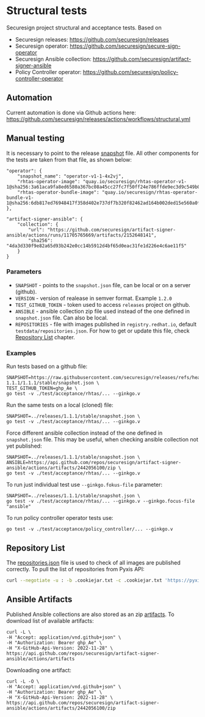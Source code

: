 # Structural tests
Securesign project structural and acceptance tests. Based on
* Securesign releases: https://github.com/securesign/releases
* Securesign operator: https://github.com/securesign/secure-sign-operator
* Securesign Ansible collection: https://github.com/securesign/artifact-signer-ansible
* Policy Controller operator: https://github.com/securesign/policy-controller-operator

## Automation
Current automation is done via Github actions here: https://github.com/securesign/releases/actions/workflows/structural.yml

## Manual testing
It is necessary to point to the release [snapshot](https://github.com/securesign/releases/blob/main/1.1.0/stable/snapshot.json) file. All other components
for the tests are taken from that file, as shown below:

    "operator": {
        "snapshot_name": "operator-v1-1-4x2vj",
        "rhtas-operator-image": "quay.io/securesign/rhtas-operator-v1-1@sha256:3a61aca9fa8ed6580a367bc08a45cc27fc7f50ff24e786ffde9ec3d9c549b00b",
        "rhtas-operator-bundle-image": "quay.io/securesign/rhtas-operator-bundle-v1-1@sha256:6db817ed76948417f358d402e737df7b320f82462ad164b002ded15e560a0fdf"
    },

    "artifact-signer-ansible": {
        "collection": {
            "url": "https://github.com/securesign/artifact-signer-ansible/actions/runs/11705765669/artifacts/2152648141",
            "sha256": "4da3d330f9e82a65d93b242e0cc14b5912d4bf65d0eac31fe1d226e4c6ae11f5"
        }
    }

### Parameters
* ``SNAPSHOT`` - points to the ``snapshot.json`` file, can be local or on a server (github).
* ``VERSION`` - version of realease in semver format. Example ``1.2.0``
* ``TEST_GITHUB_TOKEN`` - token used to access  ``releases`` project on github.
* ``ANSIBLE`` - ansible collection zip file used instead of the one defined in ``snapshot.json`` file. Can also be local.
* ``REPOSITORIES`` - file with images published in ``registry.redhat.io``, default ``testdata/repositories.json``. For how to get or update this file, 
  check [Repository List](#repository-list) chapter.

### Examples
Run tests based on a github file:

    SNAPSHOT=https://raw.githubusercontent.com/securesign/releases/refs/heads/feat/release-1.1.1/1.1.1/stable/snapshot.json \
    TEST_GITHUB_TOKEN=ghp_Ae \
    go test -v ./test/acceptance/rhtas/... --ginkgo.v

Run the same tests on a local (cloned) file:

    SNAPSHOT=../releases/1.1.1/stable/snapshot.json \
    go test -v ./test/acceptance/rhtas/... --ginkgo.v

Force different ansible collection instead of the one defined in ``snapshot.json`` file. This may be useful, when checking ansible collection not yet published:

    SNAPSHOT=../releases/1.1.1/stable/snapshot.json \
    ANSIBLE=https://api.github.com/repos/securesign/artifact-signer-ansible/actions/artifacts/2442056100/zip \
    go test -v ./test/acceptance/rhtas/... --ginkgo.v

To run just individual test use ``--ginkgo.fokus-file`` parameter:

    SNAPSHOT=../releases/1.1.1/stable/snapshot.json \
    go test -v ./test/acceptance/rhtas/... --ginkgo.v --ginkgo.focus-file "ansible"

To run policy controller operator tests use:
```
go test -v ./test/acceptance/policy_controller/... --ginkgo.v
```

## Repository List
The [repositories.json](testdata/repositories.json) file is used to check of all images are published correctly. To pull the list of repositories from Pyxis API:

```bash
curl --negotiate -u : -b .cookiejar.txt -c .cookiejar.txt 'https://pyxis.engineering.redhat.com/v1/product-listings/id/6604180e80e2fa3e4947d1d5/repositories?filter=release_categories%3Din%3D%28%22Generally%20Available%22%29&include=data.repository,data._id,data.published' | jq > testdata/repositories.json
```

## Ansible Artifacts
Published Ansible collections are also stored as an zip [artifacts](https://github.com/securesign/artifact-signer-ansible/actions/workflows/collection-build.yaml).
To download list of available artifacts:

    curl -L \
    -H "Accept: application/vnd.github+json" \
    -H "Authorization: Bearer ghp_Ae" \
    -H "X-GitHub-Api-Version: 2022-11-28" \
    https://api.github.com/repos/securesign/artifact-signer-ansible/actions/artifacts

Downloading one artifact:

    curl -L -O \
    -H "Accept: application/vnd.github+json" \
    -H "Authorization: Bearer ghp_Ae" \
    -H "X-GitHub-Api-Version: 2022-11-28" \
    https://api.github.com/repos/securesign/artifact-signer-ansible/actions/artifacts/2442056100/zip